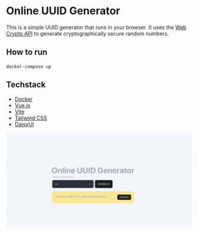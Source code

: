 # Online UUID Generator

This is a simple UUID generator that runs in your browser. It uses the [Web Crypto API](https://developer.mozilla.org/en-US/docs/Web/API/Web_Crypto_API) to generate cryptographically secure random numbers.

## How to run

```
docker-compose up
```

## Techstack

* [Docker](https://www.docker.com/)
* [Vue.js](https://vuejs.org/)
* [Vite](https://vitejs.dev/)
* [Tailwind CSS](https://tailwindcss.com/)
* [DaisyUI](https://daisyui.com/)

![image](./img/prewview.png)
